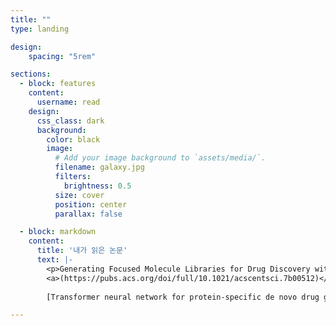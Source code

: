 ```yaml
---
title: ""
type: landing

design:
    spacing: "5rem"

sections:
  - block: features
    content:
      username: read
    design:
      css_class: dark
      background: 
        color: black
        image:
          # Add your image background to `assets/media/`.
          filename: galaxy.jpg
          filters:
            brightness: 0.5
          size: cover
          position: center
          parallax: false

  - block: markdown
    content:
      title: '내가 읽은 논문'
      text: |-
        <p>Generating Focused Molecule Libraries for Drug Discovery with Recurrent Neural Networks</p>
        <a>(https://pubs.acs.org/doi/full/10.1021/acscentsci.7b00512)</a>
        
        [Transformer neural network for protein-specific de novo drug generation as a machine translation problem](https://www.nature.com/articles/s41598-020-79682-4)

---
```


